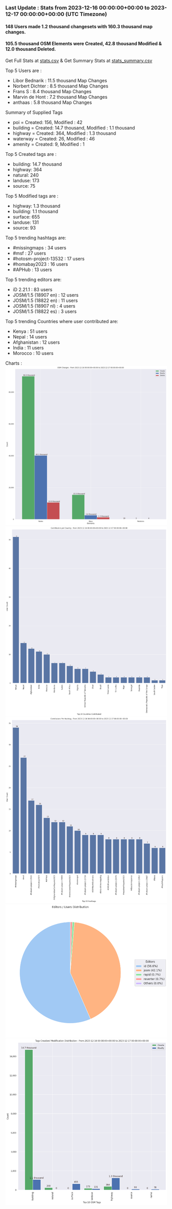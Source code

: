 ### Last Update : Stats from 2023-12-16 00:00:00+00:00 to 2023-12-17 00:00:00+00:00 (UTC Timezone)

#### 148 Users made 1.2 thousand changesets with 160.3 thousand map changes.
#### 105.5 thousand OSM Elements were Created, 42.8 thousand Modified & 12.0 thousand Deleted.
Get Full Stats at [stats.csv](/stats/hotosm/Daily/stats.csv)
 & Get Summary Stats at [stats_summary.csv](/stats/hotosm/Daily/stats_summary.csv)

Top 5 Users are : 
- Libor Bednarik : 11.5 thousand Map Changes
- Norbert Dichter : 8.5 thousand Map Changes
- Frans S : 8.4 thousand Map Changes
- Marvin de Hont : 7.2 thousand Map Changes
- anthaas : 5.8 thousand Map Changes

Summary of Supplied Tags
- poi = Created: 156, Modified : 42
- building = Created: 14.7 thousand, Modified : 1.1 thousand
- highway = Created: 364, Modified : 1.3 thousand
- waterway = Created: 26, Modified : 46
- amenity = Created: 9, Modified : 1


Top 5 Created tags are :
- building: 14.7 thousand
- highway: 364
- natural: 240
- landuse: 173
- source: 75


Top 5 Modified tags are :
- highway: 1.3 thousand
- building: 1.1 thousand
- surface: 655
- landuse: 131
- source: 93


Top 5 trending hashtags are:
- #missingmaps : 34 users
- #msf : 27 users
- #hotosm-project-13532 : 17 users
- #homabay2023 : 16 users
- #APHub : 13 users


Top 5 trending editors are:
- iD 2.21.1 : 83 users
- JOSM/1.5 (18907 en) : 12 users
- JOSM/1.5 (18822 en) : 11 users
- JOSM/1.5 (18907 nl) : 4 users
- JOSM/1.5 (18822 es) : 3 users


Top 5 trending Countries where user contributed are:
- Kenya : 51 users
- Nepal : 14 users
- Afghanistan : 12 users
- India : 11 users
- Morocco : 10 users


 Charts : 
![Alt text](./stats_osm_changes.png) 
![Alt text](./stats_users_per_country.png) 
![Alt text](./stats_users_per_hashtag.png) 
![Alt text](./stats_editors_pie_chart.png) 
![Alt text](./stats_tags.png) 
